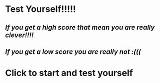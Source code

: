 # Test Yourself!!!!!


## _If you get a high score that mean you are really clever!!!!_

## _If you get a low score you are really not :(((_

# Click to start and test yourself
